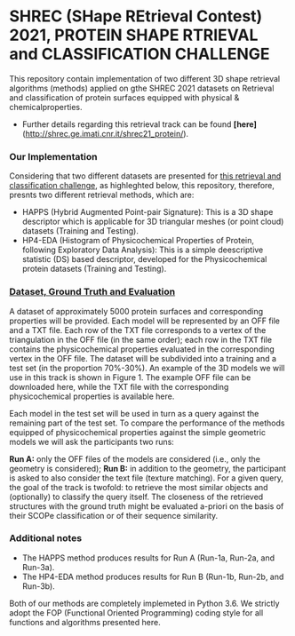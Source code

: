 # SHREC (SHape REtrieval Contest) 2021, PROTEIN SHAPE RTRIEVAL and CLASSIFICATION CHALLENGE

This repository contain implementation  of two different 3D shape retrieval algorithms (methods) applied on gthe SHREC 2021 datasets on Retrieval and classification of protein surfaces equipped with physical & chemicalproperties.
* Further details regarding this retrieval track can be found **[here]**(http://shrec.ge.imati.cnr.it/shrec21_protein/).

### Our Implementation
Considering that two different datasets are presented for [this retrieval and classification challenge](http://shrec.ge.imati.cnr.it/shrec21_protein/), as highleghted below, this repository, therefore, presnts two different retrieval methods, which are:
* HAPPS (Hybrid Augmented Point-pair Signature): This is a 3D shape descriptor which is applicable for 3D triangular meshes (or point cloud) datasets (Training and Testing).
* HP4-EDA (Histogram of Physicochemical Properties of Protein, following Exploratory Data Analysis): This is a simple deescriptive statistic (DS) based descriptor, developed for the Physicochemical protein datasets (Training and Testing).

### [Dataset, Ground Truth and Evaluation](http://shrec.ge.imati.cnr.it/shrec21_protein/)
A dataset of approximately 5000 protein surfaces and corresponding properties will be provided. Each model will be represented by an OFF file and a TXT file. Each row of the TXT file corresponds to a vertex of the triangulation in the OFF file (in the same order); each row in the TXT file contains the physicochemical properties evaluated in the corresponding vertex in the OFF file. The dataset will be subdivided into a training and a test set (in the proportion 70%-30%). An example of the 3D models we will use in this track is shown in Figure 1. The example OFF file can be downloaded here, while the TXT file with the corresponding physicochemical properties is available here.

Each model in the test set will be used in turn as a query against the remaining part of the test set. To compare the performance of the methods equipped of physicochemical properties against the simple geometric models we will ask the participants two runs:

**Run A:** only the OFF files of the models are considered (i.e., only the geometry is considered);
**Run B:** in addition to the geometry, the participant is asked to also consider the text file (texture matching).
For a given query, the goal of the track is twofold: to retrieve the most similar objects and (optionally) to classify the query itself. The closeness of the retrieved structures with the ground truth might be evaluated a-priori on the basis of their SCOPe classification or of their sequence similarity.

### Additional notes
- The HAPPS method produces results for Run A (Run-1a, Run-2a, and Run-3a).
- The HP4-EDA method produces results for Run B (Run-1b, Run-2b, and Run-3b).

Both of our methods are completely implemeted in Python 3.6. We strictly adopt the FOP (Functional Oriented Programming) coding style for all functions and algorithms presented here.
